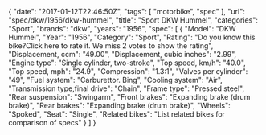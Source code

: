 {
    "date": "2017-01-12T22:46:50Z",
    "tags": [
        "motorbike",
        "spec"
    ],
    "url": "spec\/dkw\/1956\/dkw-hummel",
    "title": "Sport DKW Hummel",
    "categories": "Sport",
    "brands": "dkw",
    "years": "1956",
    "spec": [
        {
            "Model": "DKW Hummel",
            "Year": "1956",
            "Category": "Sport",
            "Rating": "Do you know this bike?Click here to rate it. We miss 2 votes to show the rating",
            "Displacement, ccm": "49.00",
            "Displacement, cubic inches": "2.99",
            "Engine type": "Single cylinder, two-stroke",
            "Top speed, km\/h": "40.0",
            "Top speed, mph": "24.9",
            "Compression": "1.3:1",
            "Valves per cylinder": "49",
            "Fuel system": "Carburettor. Bing",
            "Cooling system": "Air",
            "Transmission type,final drive": "Chain",
            "Frame type": "Pressed steel",
            "Rear suspension": "Swingarm",
            "Front brakes": "Expanding brake (drum brake)",
            "Rear brakes": "Expanding brake (drum brake)",
            "Wheels": "Spoked",
            "Seat": "Single",
            "Related bikes": "List related bikes for comparison of specs"
        }
    ]
}